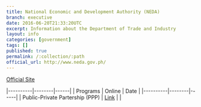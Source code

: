 ```yaml
---
title: National Economic and Development Authority (NEDA)
branch: executive
date: 2016-06-20T21:33:20UTC
excerpt: Information about the Department of Trade and Industry
layout: info
categories: [government]
tags: []
published: true
permalink: /:collection/:path
official_url: http://www.neda.gov.ph/
---
```


[Official Site](page.official_url)

|----------|--------|------|
| Programs | Online | Date |
|----------|--------|------|
| Public-Private Partership (PPP) | [Link](http://ppp.gov.ph/) | |

